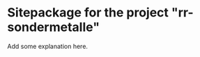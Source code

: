Sitepackage for the project "rr-sondermetalle"
==============================================================

Add some explanation here.
